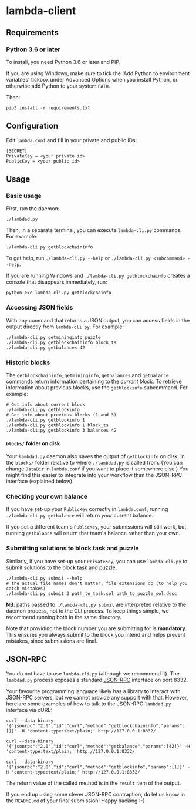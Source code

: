 # lambda-client

## Requirements

### Python 3.6 or later

To install, you need Python 3.6 or later and PIP.

If you are using Windows, make sure to tick the 'Add Python to environment
variables' tickbox under Advanced Options when you install Python, or otherwise
add Python to your system `PATH`.


Then:

```
pip3 install -r requirements.txt
```

## Configuration

Edit `lambda.conf` and fill in your private and public IDs:

```
[SECRET]
PrivateKey = <your private id>
PublicKey = <your public id>
```

## Usage

### Basic usage

First, run the daemon:

```
./lambdad.py
```

Then, in a separate terminal, you can execute `lambda-cli.py` commands. For
example:

```
./lambda-cli.py getblockchaininfo
```

To get help, run `./lambda-cli.py --help` or `./lambda-cli.py <subcommand> --help`.

If you are running Windows and `./lambda-cli.py getblockchainfo` creates a
console that disappears immediately, run:

```
python.exe lambda-cli.py getblockchainfo
```

### Accessing JSON fields

With any command that returns a JSON output, you can access fields in the output
directly from `lambda-cli.py`. For example:

```
./lambda-cli.py getmininginfo puzzle
./lambda-cli.py getblockchaininfo block_ts
./lambda-cli.py getbalances 42
```

### Historic blocks

The `getblockchaininfo`, `getmininginfo`, `getbalances` and `getbalance`
commands return information pertaining to the _current block_. To retrieve
information about previous blocks, use the `getblockinfo` subcommand. For
example:

```
# Get info about current block
./lambda-cli.py getblockinfo
# Get info about previous blocks (1 and 3)
./lambda-cli.py getblockinfo 1
./lambda-cli.py getblockinfo 1 block_ts
./lambda-cli.py getblockinfo 3 balances 42

```

#### `blocks/` folder on disk

Your `lambdad.py` daemon also saves the output of `getblockinfo` on disk, in the
`blocks/` folder relative to where `./lambdad.py` is called from. (You can
change `DataDir` in `lambda.conf` if you want to place it somewhere else.) You
might find this easier to integrate into your workflow than the JSON-RPC
interface (explained below).

### Checking your own balance

If you have set-up your `PublicKey` correctly in `lambda.conf`, running
`./lambda-cli.py getbalance` will return _your_ current balance.

If you set a different team's `PublicKey`, your submissions will still work, but
running `getbalance` will return that team's balance rather than your own.

### Submitting solutions to block task and puzzle

Similarly, if you have set-up your `PrivateKey`, you can use `lambda-cli.py` to
submit solutions to the block task and puzzle:

```
./lambda-cli.py submit --help
# the actual file names don't matter; file extensions do (to help you catch mistakes)
./lambda-cli.py submit 3 path_to_task.sol path_to_puzzle_sol.desc
```

**NB**: paths passed to `./lambda-cli.py submit` are interpreted relative to the
daemon process, not to the CLI process. To keep things simple, we recommend
running both in the same directory.

Note that providing the block number you are submitting for is **mandatory**.
This ensures you always submit to the block you intend and helps prevent
mistakes, since submissions are final.

## JSON-RPC

You do not have to use `lambda-cli.py` (although we recommend it). The
`lambdad.py` process exposes a standard
[JSON-RPC](https://www.jsonrpc.org/specification) interface on port 8332.

Your favourite programming language likely has a library to interact with
JSON-RPC servers, but we cannot provide any support with that. However, here are
some examples of how to talk to the JSON-RPC `lambdad.py` interface via cURL:

```
curl --data-binary '{"jsonrpc":"2.0","id":"curl","method":"getblockchaininfo","params":[]}' -H 'content-type:text/plain;' http://127.0.0.1:8332/

curl --data-binary '{"jsonrpc":"2.0","id":"curl","method":"getbalance","params":[42]}' -H 'content-type:text/plain;' http://127.0.0.1:8332/

curl --data-binary '{"jsonrpc":"2.0","id":"curl","method":"getblockinfo","params":[1]}' -H 'content-type:text/plain;' http://127.0.0.1:8332/
```

The return value of the called method is in the `result` item of the output.

If you end up using some clever JSON-RPC contraption, do let us know in the
`README.md` of your final submission! Happy hacking :-)
